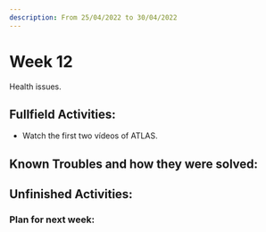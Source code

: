 ```yaml
---
description: From 25/04/2022 to 30/04/2022
---
```


# Week 12

Health issues.

## Fullfield Activities:

* Watch the first two vídeos of ATLAS.

## Known Troubles and how they were solved:



## Unfinished Activities:


### Plan for next week:
